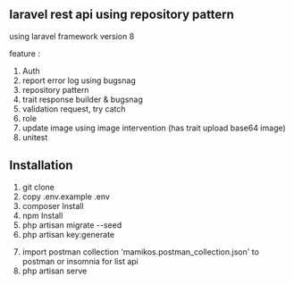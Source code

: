 ## laravel rest api using repository pattern
using laravel framework version 8

feature : 
1. Auth
2. report error log using bugsnag
3. repository pattern
4. trait response builder & bugsnag
5. validation request, try catch
6. role
7. update image using image intervention (has trait upload base64 image)
8. unitest
## Installation
1. git clone
2. copy .env.example .env
3. composer Install
4. npm Install
5. php artisan migrate --seed
6. php artisan key:generate
<!-- 8. php artisan migrate --env=testing (for database testing) -->
7. import postman collection 'mamikos.postman_collection.json' to postman or insomnia for list api
8. php artisan serve
